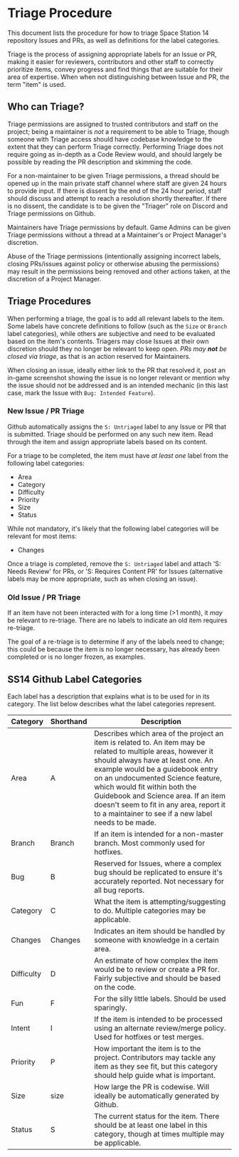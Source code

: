 # Triage Procedure
This document lists the procedure for how to triage Space Station 14 repository Issues and PRs, as well as definitions for the label categories.

Triage is the process of assigning appropriate labels for an Issue or PR, making it easier for reviewers, contributors and other staff to correctly prioritize items, convey progress and find things that are suitable for their area of expertise. When when not distinguishing between Issue and PR, the term "item" is used.

## Who can Triage?

Triage permissions are assigned to trusted contributors and staff on the project; being a maintainer is *not* a requirement to be able to Triage, though someone with Triage access should have codebase knowledge to the extent that they can perform Triage correctly. Performing Triage does not require going as in-depth as a Code Review would, and should largely be possible by reading the PR description and skimming the code. 

For a non-maintainer to be given Triage permissions, a thread should be opened up in the main private staff channel where staff are given 24 hours to provide input. If there is dissent by the end of the 24 hour period, staff should discuss and attempt to reach a resolution shortly thereafter. If there is no dissent, the candidate is to be given the "Triager" role on Discord and Triage permissions on Github.

Maintainers have Triage permissions by default. Game Admins can be given Triage permissions without a thread at a Maintainer's or Project Manager's discretion. 

Abuse of the Triage permissions (intentionally assigning incorrect labels, closing PRs/issues against policy or otherwise abusing the permissions) may result in the permissions being removed and other actions taken, at the discretion of a Project Manager.

## Triage Procedures

When performing a triage, the goal is to add all relevant labels to the item. Some labels have concrete definitions to follow (such as the `Size` or `Branch` label categories), while others are subjective and need to be evaluated based on the item's contents. Triagers may close Issues at their own discretion should they no longer be relevant to keep open. *PRs may* ***not*** *be closed via triage*, as that is an action reserved for Maintainers. 

When closing an issue, ideally either link to the PR that resolved it, post an in-game screenshot showing the issue is no longer relevant or mention why the issue should not be addressed and is an intended mechanic (in this last case, mark the Issue with `Bug: Intended Feature`).

### New Issue / PR Triage

Github automatically assigns the `S: Untriaged` label to any Issue or PR that is submitted. Triage should be performed on any such new item. Read through the item and assign appropriate labels based on its content.

For a triage to be completed, the item must have *at least one* label from the following label categories:
  - Area
  - Category
  - Difficulty
  - Priority
  - Size
  - Status

While not mandatory, it's likely that the following label categories will be relevant for most items:
  - Changes

Once a triage is completed, remove the `S: Untriaged` label and attach 'S: Needs Review' for PRs, or 'S: Requires Content PR' for Issues (alternative labels may be more appropriate, such as when closing an issue).

### Old Issue / PR Triage

If an item have not been interacted with for a long time (>1 month), it *may* be relevant to re-triage. There are no labels to indicate an old item requires re-triage.

The goal of a re-triage is to determine if any of the labels need to change; this could be because the item is no longer necessary, has already been completed or is no longer frozen, as examples. 

## SS14 Github Label Categories

Each label has a description that explains what is to be used for in its category. The list below describes what the label categories represent.

| Category | Shorthand | Description |
|---|---|---|
| Area | A | Describes which area of the project an item is related to. An item may be related to multiple areas, however it should always have at least one. An example would be a guidebook entry on an undocumented Science feature, which would fit within both the Guidebook and Science area. If an item doesn't seem to fit in any area, report it to a maintainer to see if a new label needs to be made. |
| Branch | Branch | If an item is intended for a non-master branch. Most commonly used for hotfixes. |
| Bug | B | Reserved for Issues, where a complex bug should be replicated to ensure it's accurately reported. Not necessary for all bug reports. |
| Category | C | What the item is attempting/suggesting to do. Multiple categories may be applicable. |
| Changes | Changes | Indicates an item should be handled by someone with knowledge in a certain area. |
| Difficulty | D | An estimate of how complex the item would be to review or create a PR for. Fairly subjective and should be based on the code.
| Fun | F | For the silly little labels. Should be used sparingly. |
| Intent | I | If the item is intended to be processed using an alternate review/merge policy. Used for hotfixes or test merges.
| Priority | P | How important the item is to the project. Contributors may tackle any item as they see fit, but this category should help guide what is important. |
| Size | size | How large the PR is codewise. Will ideally be automatically generated by Github. |
| Status | S | The current status for the item. There should be at least one label in this category, though at times multiple may be applicable. |
